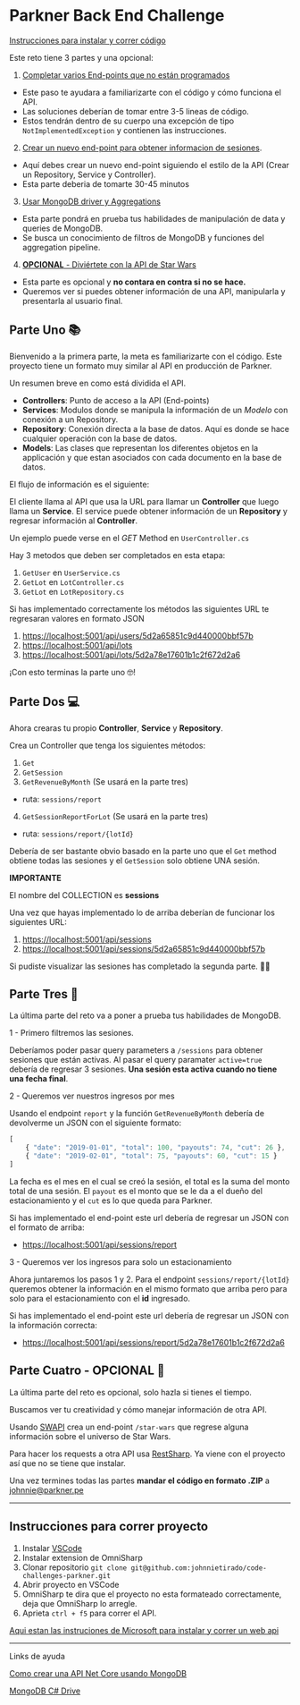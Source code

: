 # Parkner Back End Challenge

[Instrucciones para instalar y correr código](#instrucciones)

Este reto tiene 3 partes y una opcional:

1. [Completar varios End-points que no están programados](#parte-uno)
  - Este paso te ayudara a familiarizarte con el código y cómo funciona el API.
  - Las soluciones deberían de tomar entre 3-5 lineas de código.
  - Estos tendrán dentro de su cuerpo una excepción de tipo `NotImplementedException` y contienen las instrucciones.
  
2. [Crear un nuevo end-point para obtener informacion de sesiones](#parte-dos).
  - Aquí debes crear un nuevo end-point siguiendo el estilo de la API (Crear un Repository, Service y Controller).
  - Esta parte deberia de tomarte 30-45 minutos
  
3. [Usar MongoDB driver y Aggregations](#parte-tres)
  - Esta parte pondrá en prueba tus habilidades de manipulación de data y queries de MongoDB.
  - Se busca un conocimiento de filtros de MongoDB y funciones del aggregation pipeline.
  
4. [**OPCIONAL** - Diviértete con la API de Star Wars](#parte-cuatro)
  - Esta parte es opcional y **no contara en contra si no se hace.**
  - Queremos ver si puedes obtener información de una API, manipularla y presentarla al usuario final. 
  
## Parte Uno 📚

Bienvenido a la primera parte, la meta es familiarizarte con el código. Este proyecto tiene un formato muy similar al API en producción de Parkner.

Un resumen breve en como está dividida el API.
  - **Controllers**: Punto de acceso a la API (End-points)
  - **Services**: Modulos donde se manipula la información de un *Modelo* con conexión a un Repository.
  - **Repository**: Conexión directa a la base de datos. Aquí es donde se hace cualquier operación con la base de datos.
  - **Models**: Las clases que representan los diferentes objetos en la applicación y que estan asociados con cada documento en la base de datos.
  
El flujo de información es el siguiente:

El cliente llama al API que usa la URL para llamar un **Controller** que luego llama un **Service**. El service puede obtener información de un **Repository** y regresar información al **Controller**.

Un ejemplo puede verse en el *GET* Method en `UserController.cs`

Hay 3 metodos que deben ser completados en esta etapa:

1. `GetUser` en `UserService.cs`
2. `GetLot` en `LotController.cs`
2. `GetLot` en `LotRepository.cs`

Si has implementado correctamente los métodos las siguientes URL te regresaran valores en formato JSON

1. [https://localhost:5001/api/users/5d2a65851c9d440000bbf57b](https://localhost:5001/api/users/5d2a65851c9d440000bbf57b)
2. [https://localhost:5001/api/lots](https://localhost:5001/api/lots)
3. [https://localhost:5001/api/lots/5d2a78e17601b1c2f672d2a6](https://localhost:5001/api/lots/5d2a78e17601b1c2f672d2a6)

¡Con esto terminas la parte uno 🤓!

## Parte Dos 💻

Ahora crearas tu propio **Controller**, **Service** y **Repository**.

Crea un Controller que tenga los siguientes métodos:

1. `Get`
2. `GetSession`
3. `GetRevenueByMonth` (Se usará en la parte tres)
  - ruta: `sessions/report`
4. `GetSessionReportForLot` (Se usará en la parte tres)
  - ruta: `sessions/report/{lotId}`

Debería de ser bastante obvio basado en la parte uno que el `Get` method obtiene todas las sesiones y el `GetSession` solo obtiene UNA sesión.

**IMPORTANTE**

El nombre del COLLECTION es **sessions**

Una vez que hayas implementado lo de arriba deberían de funcionar los siguientes URL:

1. [https://localhost:5001/api/sessions](https://localhost:5001/api/sessions/5d2a65851c9d440000bbf57b)
2. [https://localhost:5001/api/sessions/5d2a65851c9d440000bbf57b](https://localhost:5001/api/sessions/5d2a65851c9d440000bbf57b)

Si pudiste visualizar las sesiones has completado la segunda parte. 🙌🏼

## Parte Tres 📐

La última parte del reto va a poner a prueba tus habilidades de MongoDB.

1 - Primero filtremos las sesiones. 

Deberíamos poder pasar query parameters a `/sessions` para obtener sesiones que están activas. Al pasar el query paramater `active=true` debería de regresar 3 sesiones. **Una sesión esta activa cuando no tiene una fecha final**.

2 - Queremos ver nuestros ingresos por mes

Usando el endpoint `report` y la función `GetRevenueByMonth` debería de devolverme un JSON con el siguiente formato:

``` js
[
    { "date": "2019-01-01", "total": 100, "payouts": 74, "cut": 26 },
    { "date": "2019-02-01", "total": 75, "payouts": 60, "cut": 15 }
]
```

La fecha es el mes en el cual se creó la sesión, el total es la suma del monto total de una sesión. El `payout` es el monto que se le da a el dueño del estacionamiento y el `cut` es lo que queda para Parkner.

Si has implementado el end-point este url debería de regresar un JSON con el formato de arriba:

* [https://localhost:5001/api/sessions/report](https://localhost:5001/api/sessions/report)

3 - Queremos ver los ingresos para solo un estacionamiento

Ahora juntaremos los pasos 1 y 2. Para el endpoint `sessions/report/{lotId}` queremos obtener la información en el mismo formato que arriba pero para solo para el estacionamiento con el **id** ingresado.

Si has implementado el end-point este url debería de regresar un JSON con la información correcta:

* [https://localhost:5001/api/sessions/report/5d2a78e17601b1c2f672d2a6](https://localhost:5001/api/sessions/report/5d2a78e17601b1c2f672d2a6)

## Parte Cuatro - OPCIONAL 🚀

La última parte del reto es opcional, solo hazla si tienes el tiempo. 

Buscamos ver tu creatividad y cómo manejar información de otra API.

Usando [SWAPI](https://swapi.co/) crea un end-point `/star-wars` que regrese alguna información sobre el universo de Star Wars.

Para hacer los requests a otra API usa [RestSharp](http://restsharp.org/). Ya viene con el proyecto así que no se tiene que instalar.

Una vez termines todas las partes **mandar el código en formato .ZIP** a [johnnie@parkner.pe](mailto:johnnie@parkner.pe)

---
## Instrucciones para correr proyecto

1. Instalar [VSCode](https://code.visualstudio.com/)
2. Instalar extension de OmniSharp
3. Clonar repositorio `git clone git@github.com:johnnietirado/code-challenges-parkner.git`
4. Abrir proyecto en VSCode
5. OmniSharp te dira que el proyecto no esta formateado correctamente, deja que OmniSharp lo arregle.
6. Aprieta `ctrl + f5` para correr el API.

[Aqui estan las instruciones de Microsoft para instalar y correr un web api](https://docs.microsoft.com/en-us/aspnet/core/tutorials/first-web-api?view=aspnetcore-2.2&tabs=visual-studio-code)

---
Links de ayuda

[Como crear una API Net Core usando MongoDB](https://docs.microsoft.com/en-us/aspnet/core/tutorials/first-mongo-app?view=aspnetcore-2.2&tabs=visual-studio-code)

[MongoDB C# Drive](http://mongodb.github.io/mongo-csharp-driver/2.8/getting_started/)
